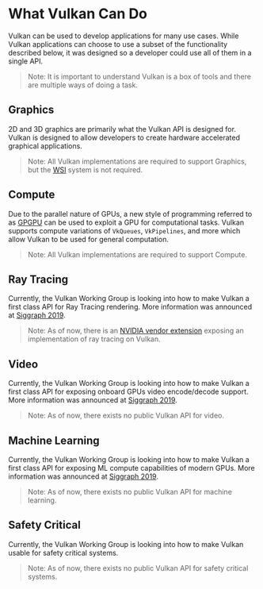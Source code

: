 # What Vulkan Can Do

Vulkan can be used to develop applications for many use cases. While Vulkan applications can choose to use a subset of the functionality described below, it was designed so a developer could use all of them in a single API.

> Note: It is important to understand Vulkan is a box of tools and there are multiple ways of doing a task.

## Graphics

2D and 3D graphics are primarily what the Vulkan API is designed for. Vulkan is designed to allow developers to create hardware accelerated graphical applications.

> Note: All Vulkan implementations are required to support Graphics, but the [WSI](./wsi.md) system is not required.

## Compute

Due to the parallel nature of GPUs, a new style of programming referred to as [GPGPU](https://en.wikipedia.org/wiki/General-purpose_computing_on_graphics_processing_units) can be used to exploit a GPU for computational tasks. Vulkan supports compute variations of `VkQueues`, `VkPipelines`, and more which allow Vulkan to be used for general computation.

> Note: All Vulkan implementations are required to support Compute.

## Ray Tracing

Currently, the Vulkan Working Group is looking into how to make Vulkan a first class API for Ray Tracing rendering. More information was announced at [Siggraph 2019](https://www.youtube.com/watch?v=_57aiwJISCI&feature=youtu.be&t=5220).

> Note: As of now, there is an [NVIDIA vendor extension](https://www.khronos.org/registry/vulkan/specs/1.2-extensions/html/vkspec.html#VK_NV_ray_tracing) exposing an implementation of ray tracing on Vulkan.

## Video

Currently, the Vulkan Working Group is looking into how to make Vulkan a first class API for exposing onboard GPUs video encode/decode support. More information was announced at [Siggraph 2019](https://www.youtube.com/watch?v=_57aiwJISCI&feature=youtu.be&t=4948).

> Note: As of now, there exists no public Vulkan API for video.

## Machine Learning

Currently, the Vulkan Working Group is looking into how to make Vulkan a first class API for exposing ML compute capabilities of modern GPUs. More information was announced at [Siggraph 2019](https://www.youtube.com/watch?v=_57aiwJISCI&feature=youtu.be&t=5007).

> Note: As of now, there exists no public Vulkan API for machine learning.

## Safety Critical

Currently, the Vulkan Working Group is looking into how to make Vulkan usable for safety critical systems.

> Note: As of now, there exists no public Vulkan API for safety critical systems.
